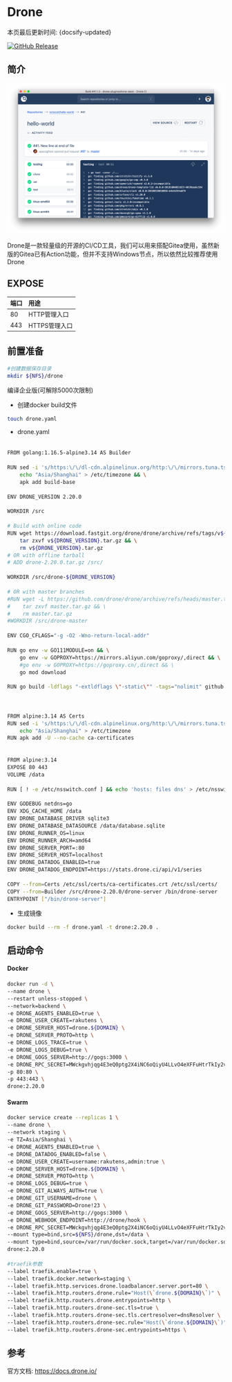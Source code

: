 # Drone

本页最后更新时间: {docsify-updated}

[![GitHub Release](https://img.shields.io/github/release/drone/drone.svg)](https://github.com/drone/drone/releases/latest)

## 简介

![](../../../images/screenshot_build_success.png)

Drone是一款轻量级的开源的CI/CD工具，我们可以用来搭配Gitea使用，虽然新版的Gitea已有Action功能，但并不支持Windows节点，所以依然比较推荐使用Drone

## EXPOSE

| 端口 | 用途 |
| :--- | :--- |
| 80 | HTTP管理入口 |
| 443 | HTTPS管理入口 |



## 前置准备

```bash
#创建数据保存目录
mkdir ${NFS}/drone
```

编译企业版\(可解除5000次限制\)

- 创建docker build文件

```bash
touch drone.yaml
```

- drone.yaml

```bash

FROM golang:1.16.5-alpine3.14 AS Builder

RUN sed -i 's/https:\/\/dl-cdn.alpinelinux.org/http:\/\/mirrors.tuna.tsinghua.edu.cn/' /etc/apk/repositories && \
    echo "Asia/Shanghai" > /etc/timezone && \
    apk add build-base

ENV DRONE_VERSION 2.20.0

WORKDIR /src

# Build with online code
RUN wget https://download.fastgit.org/drone/drone/archive/refs/tags/v${DRONE_VERSION}.tar.gz -O v${DRONE_VERSION}.tar.gz && \
    tar zxvf v${DRONE_VERSION}.tar.gz && \
    rm v${DRONE_VERSION}.tar.gz
# OR with offline tarball
# ADD drone-2.20.0.tar.gz /src/

WORKDIR /src/drone-${DRONE_VERSION}

# OR with master branches
#RUN wget -L https://github.com/drone/drone/archive/refs/heads/master.tar.gz -o master.tar.gz && \
#    tar zxvf master.tar.gz && \
#    rm master.tar.gz
#WORKDIR /src/drone-master

ENV CGO_CFLAGS="-g -O2 -Wno-return-local-addr"

RUN go env -w GO111MODULE=on && \
    go env -w GOPROXY=https://mirrors.aliyun.com/goproxy/,direct && \
    #go env -w GOPROXY=https://goproxy.cn/,direct && \
    go mod download

RUN go build -ldflags "-extldflags \"-static\"" -tags="nolimit" github.com/drone/drone/cmd/drone-server



FROM alpine:3.14 AS Certs
RUN sed -i 's/https:\/\/dl-cdn.alpinelinux.org/http:\/\/mirrors.tuna.tsinghua.edu.cn/' /etc/apk/repositories && \
    echo "Asia/Shanghai" > /etc/timezone
RUN apk add -U --no-cache ca-certificates


FROM alpine:3.14
EXPOSE 80 443
VOLUME /data

RUN [ ! -e /etc/nsswitch.conf ] && echo 'hosts: files dns' > /etc/nsswitch.conf

ENV GODEBUG netdns=go
ENV XDG_CACHE_HOME /data
ENV DRONE_DATABASE_DRIVER sqlite3
ENV DRONE_DATABASE_DATASOURCE /data/database.sqlite
ENV DRONE_RUNNER_OS=linux
ENV DRONE_RUNNER_ARCH=amd64
ENV DRONE_SERVER_PORT=:80
ENV DRONE_SERVER_HOST=localhost
ENV DRONE_DATADOG_ENABLED=true
ENV DRONE_DATADOG_ENDPOINT=https://stats.drone.ci/api/v1/series

COPY --from=Certs /etc/ssl/certs/ca-certificates.crt /etc/ssl/certs/
COPY --from=Builder /src/drone-2.20.0/drone-server /bin/drone-server
ENTRYPOINT ["/bin/drone-server"]
```

- 生成镜像

```bash
docker build --rm -f drone.yaml -t drone:2.20.0 .
```





## 启动命令

<!-- tabs:start -->
#### **Docker**
```bash
docker run -d \
--name drone \
--restart unless-stopped \
--network=backend \
-e DRONE_AGENTS_ENABLED=true \
-e DRONE_USER_CREATE=rakutens \
-e DRONE_SERVER_HOST=drone.${DOMAIN} \
-e DRONE_SERVER_PROTO=http \
-e DRONE_LOGS_TRACE=true \
-e DRONE_LOGS_DEBUG=true \
-e DRONE_GOGS_SERVER=http://gogs:3000 \
-e DRONE_RPC_SECRET=MWckgvhjqg4E3eQ0ptg2X4iNC6oQiyU4LLvO4eXFFuHtrTkIy2vwcAc3erB5f9reM \
-p 80:80 \
-p 443:443 \
drone:2.20.0
```


#### **Swarm**
```bash
docker service create --replicas 1 \
--name drone \
--network staging \
-e TZ=Asia/Shanghai \
-e DRONE_AGENTS_ENABLED=true \
-e DRONE_DATADOG_ENABLED=false \
-e DRONE_USER_CREATE=username:rakutens,admin:true \
-e DRONE_SERVER_HOST=drone.${DOMAIN} \
-e DRONE_SERVER_PROTO=http \
-e DRONE_LOGS_DEBUG=true \
-e DRONE_GIT_ALWAYS_AUTH=true \
-e DRONE_GIT_USERNAME=drone \
-e DRONE_GIT_PASSWORD=Drone!23 \
-e DRONE_GOGS_SERVER=http://gogs:3000 \
-e DRONE_WEBHOOK_ENDPOINT=http://drone/hook \
-e DRONE_RPC_SECRET=MWckgvhjqg4E3eQ0ptg2X4iNC6oQiyU4LLvO4eXFFuHtrTkIy2vwcAc3erB5f9reM \
--mount type=bind,src=${NFS}/drone,dst=/data \
--mount type=bind,source=/var/run/docker.sock,target=/var/run/docker.sock \
drone:2.20.0

#traefik参数
--label traefik.enable=true \
--label traefik.docker.network=staging \
--label traefik.http.services.drone.loadbalancer.server.port=80 \
--label traefik.http.routers.drone.rule="Host(\`drone.${DOMAIN}\`)" \
--label traefik.http.routers.drone.entrypoints=http \
--label traefik.http.routers.drone-sec.tls=true \
--label traefik.http.routers.drone-sec.tls.certresolver=dnsResolver \
--label traefik.http.routers.drone-sec.rule="Host(\`drone.${DOMAIN}\`)" \
--label traefik.http.routers.drone-sec.entrypoints=https \
```

<!-- tabs:end -->



##  参考

官方文档: https://docs.drone.io/
